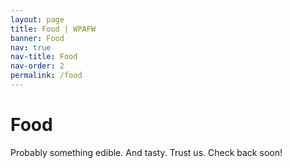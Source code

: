 ```yaml
---
layout: page
title: Food | WPAFW
banner: Food
nav: true
nav-title: Food
nav-order: 2
permalink: /food
---
```



# Food

Probably something edible. And tasty. Trust us.
Check back soon!